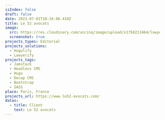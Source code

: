 ```yaml
---
isIndex: false
draft: false
date: 2023-07-01T10:34:08.410Z
title: Le 52 avocats
image:
  src: https://res.cloudinary.com/uncinq/image/upload/v1758213464/lawyerify_c06zbj.png
  screenshot: true
projects_types: Editorial
projects_solutions:
  - Hugolify
  - Lawyerify
projects_tags:
  - Jamstack
  - Headless CMS
  - Hugo
  - Decap CMS
  - Bootstrap
  - SASS
place: Paris, France
projects_url: https://www.le52-avocats.com/
datas:
  - title: Client
    text: Le 52 avocats
---
```

